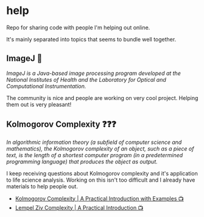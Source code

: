 # help
Repo for sharing code with people I'm helping out online.

It's mainly separated into topics that seems to bundle well together.

## ImageJ 🔬
_ImageJ is a Java-based image processing program developed at the National Institutes of Health and the Laboratory for Optical and Computational Instrumentation._

The community is nice and people are working on very cool project. Helping them out is very pleasant!

## Kolmogorov Complexity ❓❓❓
_In algorithmic information theory (a subfield of computer science and mathematics), the Kolmogorov complexity of an object, such as a piece of text, is the length of a shortest computer program (in a predetermined programming language) that produces the object as output._

I keep receiving questions about Kolmogorov complexity and it's application to life science analysis. Working on this isn't too difficult and I already have materials to help people out.
- [Kolmogorov Complexity | A Practical Introduction with Examples 📺](https://youtu.be/4UlgFjFXCFc) 
- [Lempel Ziv Complexity | A Practical Introduction 📺](https://youtu.be/INO1jhZ_PQY)